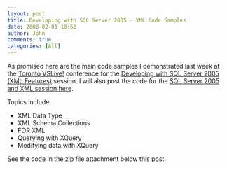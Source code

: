 ```yaml
---
layout: post
title: Developing with SQL Server 2005 - XML Code Samples
date: 2008-02-01 18:52
author: John
comments: true
categories: [All]
---
```

<P>As promised here are the main code samples I demonstrated last week at the <A href="http://www.ftponline.com/conferences/vslive/2006/toronto/default.aspx">Toronto VSLive!</A> conference for the <A href="http://www.ftponline.com/conferences/vslive/2006/toronto/default.aspx">Developing with SQL Server 2005 (XML Features)</A> session. I will also post the code for the <A HREF="/blogs/john.papa/archive/2006/04/30/143747.aspx">SQL Server 2005 and XML session here</A>.</P> <P>Topics include:</P> <UL> <LI>XML Data Type <LI>XML Schema Collections <LI>FOR XML <LI>Querying with XQuery <LI>Modifying data with XQuery</LI></UL> <P>See the code in the zip file attachment below this post.</P>

